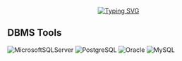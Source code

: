 <p align="center">
<a href="https://git.io/typing-svg"><img src="https://readme-typing-svg.herokuapp.com?font=Manrope&duration=2000&pause=1000&color=28FF8A&background=000000&center=true&vCenter=true&width=500&lines=%3E+Welcome+To+My+SQL+Stuff;%3E+Here+I+Am+Just+Querying+Random+Things" alt="Typing SVG" /></a>
</p>

## <b>DBMS Tools</b>
![MicrosoftSQLServer](https://img.shields.io/badge/Microsoft%20SQL%20Sever-CC2927?style=for-the-badge&logo=microsoft%20sql%20server&logoColor=white) 
![PostgreSQL](https://img.shields.io/badge/PostgreSQL-316192?style=for-the-badge&logo=postgresql&logoColor=white)
![Oracle](https://img.shields.io/badge/Oracle-F80000?style=for-the-badge&logo=Oracle&logoColor=white)
![MySQL](https://img.shields.io/badge/MySQL-005C84?style=for-the-badge&logo=mysql&logoColor=white)
